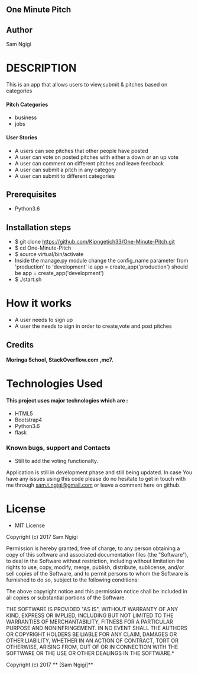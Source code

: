 

## One Minute Pitch

## Author

Sam Ngigi

# DESCRIPTION

This is an app that allows users to view,submit & pitches based on categories

#### Pitch Categories
* business
* jobs


#### User Stories


* A users can see pitches that other people have posted
* A user can vote on posted pitches with either a down or an up vote
* A user can comment on different pitches and leave feedback
* A user can submit a pitch in any category
* A user can submit to different categories


## Prerequisites
* Python3.6

## Installation steps
* $ git clone https://github.com/Kipngetich33/One-Minute-Pitch.git
* $ cd One-Minute-Pitch
* $ source virtual/bin/activate
* Inside the manage.py module change the config_name parameter from 'production' to 'development' ie app = create_app('production') should be app = create_app('development')
* $ ./start.sh

# How it works

* A user needs to sign up
* A user the needs to sign in order to create,vote and post pitches

## Credits

#### Moringa School, StackOverflow.com ,mc7.

# Technologies Used

#### This project uses major technologies which are :
* HTML5
* Bootstrap4
* Python3.6
* flask


### Known bugs, support and Contacts

- Still to add the voting functionalty.

Application is still in development phase and still being updated. In case You have any issues using this code please do no hesitate to get in touch with me through sam.t.ngigi@gmail.com or leave a comment here on github.

# License

* MIT License

Copyright (c) 2017 Sam Ngigi



Permission is hereby granted, free of charge, to any person obtaining a copy
of this software and associated documentation files (the "Software"), to deal
in the Software without restriction, including without limitation the rights
to use, copy, modify, merge, publish, distribute, sublicense, and/or sell
copies of the Software, and to permit persons to whom the Software is
furnished to do so, subject to the following conditions:

The above copyright notice and this permission notice shall be included in all
copies or substantial portions of the Software.

THE SOFTWARE IS PROVIDED "AS IS", WITHOUT WARRANTY OF ANY KIND, EXPRESS OR
IMPLIED, INCLUDING BUT NOT LIMITED TO THE WARRANTIES OF MERCHANTABILITY,
FITNESS FOR A PARTICULAR PURPOSE AND NONINFRINGEMENT. IN NO EVENT SHALL THE
AUTHORS OR COPYRIGHT HOLDERS BE LIABLE FOR ANY CLAIM, DAMAGES OR OTHER
LIABILITY, WHETHER IN AN ACTION OF CONTRACT, TORT OR OTHERWISE, ARISING FROM,
OUT OF OR IN CONNECTION WITH THE SOFTWARE OR THE USE OR OTHER DEALINGS IN THE
SOFTWARE.*

Copyright (c) 2017 ** [Sam Ngigi]**

